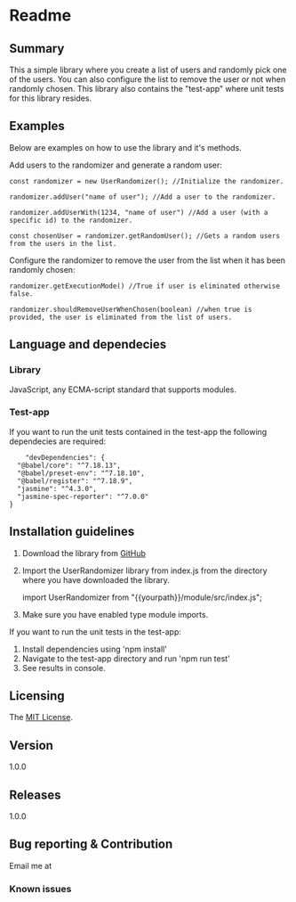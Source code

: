 # Readme

## Summary

This a simple library where you create a list of users and randomly pick one of the users. You can also configure the list to remove the user or not when randomly chosen. This library also contains the "test-app" where unit tests for this library resides.

## Examples

Below are examples on how to use the library and it's methods.

Add users to the randomizer and generate a random user:

    const randomizer = new UserRandomizer(); //Initialize the randomizer.

    randomizer.addUser("name of user"); //Add a user to the randomizer.

    randomizer.addUserWith(1234, "name of user") //Add a user (with a specific id) to the randomizer.

    const chosenUser = randomizer.getRandomUser(); //Gets a random users from the users in the list.

Configure the randomizer to remove the user from the list when it has been randomly chosen:

    randomizer.getExecutionMode() //True if user is eliminated otherwise false.

    randomizer.shouldRemoveUserWhenChosen(boolean) //when true is provided, the user is eliminated from the list of users.

## Language and dependecies

### Library

JavaScript, any ECMA-script standard that supports modules.

### Test-app

If you want to run the unit tests contained in the test-app the following dependecies are required:

        "devDependencies": {
      "@babel/core": "^7.18.13",
      "@babel/preset-env": "^7.18.10",
      "@babel/register": "^7.18.9",
      "jasmine": "^4.3.0",
      "jasmine-spec-reporter": "^7.0.0"
    }

## Installation guidelines

1. Download the library from [GitHub](https://github.com/matthihat/randomify)
2. Import the UserRandomizer library from index.js from the directory where you have downloaded the library.

   import UserRandomizer from "{{yourpath}}/module/src/index.js";

3. Make sure you have enabled type module imports.

If you want to run the unit tests in the test-app:

1. Install dependencies using 'npm install'
2. Navigate to the test-app directory and run 'npm run test'
3. See results in console.

## Licensing

The [MIT License](https://opensource.org/licenses/mit).

## Version

1.0.0

## Releases

1.0.0

## Bug reporting & Contribution

Email me at

### Known issues
